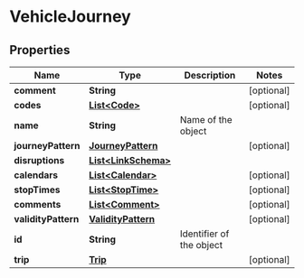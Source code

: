 
# VehicleJourney

## Properties
Name | Type | Description | Notes
------------ | ------------- | ------------- | -------------
**comment** | **String** |  |  [optional]
**codes** | [**List&lt;Code&gt;**](Code.md) |  |  [optional]
**name** | **String** | Name of the object | 
**journeyPattern** | [**JourneyPattern**](JourneyPattern.md) |  |  [optional]
**disruptions** | [**List&lt;LinkSchema&gt;**](LinkSchema.md) |  | 
**calendars** | [**List&lt;Calendar&gt;**](Calendar.md) |  |  [optional]
**stopTimes** | [**List&lt;StopTime&gt;**](StopTime.md) |  |  [optional]
**comments** | [**List&lt;Comment&gt;**](Comment.md) |  |  [optional]
**validityPattern** | [**ValidityPattern**](ValidityPattern.md) |  |  [optional]
**id** | **String** | Identifier of the object | 
**trip** | [**Trip**](Trip.md) |  |  [optional]



